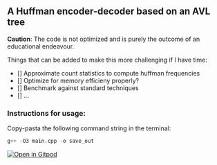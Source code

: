 ## A Huffman encoder-decoder based on an AVL tree

**Caution**: The code is not optimized and is purely the outcome of an educational endeavour. 

Things that can be added to make this more challenging if I have time: 

- [] Approximate count statistics to compute huffman frequencies
- [] Optimize for memory efficieny properly?
- [] Benchmark against standard techniques
- [] ...

### Instructions for usage:
Copy-pasta the following command string in the terminal:

````cpp
g++ -O3 main.cpp -o save_out
````

[![Open in Gitpod](https://gitpod.io/button/open-in-gitpod.svg)](https://gitpod.io/#https://github.com/erg0dic/tree)
